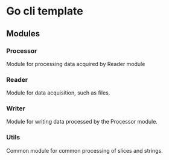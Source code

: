 # Go cli template
## Modules
### Processor
Module for processing data acquired by Reader module
### Reader
Module for data acquisition, such as files.
### Writer
Module for writing data processed by the Processor module.
### Utils
Common module for common processing of slices and strings.
